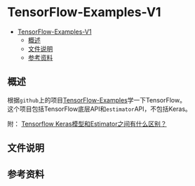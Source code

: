 # TensorFlow-Examples-V1

- [TensorFlow-Examples-V1](#tensorflow-examples-v1)
  - [概述](#概述)
  - [文件说明](#文件说明)
  - [参考资料](#参考资料)

## 概述
根据`github`上的项目[TensorFlow-Examples](https://github.com/aymericdamien/TensorFlow-Examples)学一下TensorFlow。  
这个项目包括TensorFlow底层API和`estimator`API，不包括Keras。  

附：
[Tensorflow Keras模型和Estimator之间有什么区别？](https://stackoverflow.com/questions/51455863/whats-the-difference-between-a-tensorflow-keras-model-and-estimator)

## 文件说明


## 参考资料






